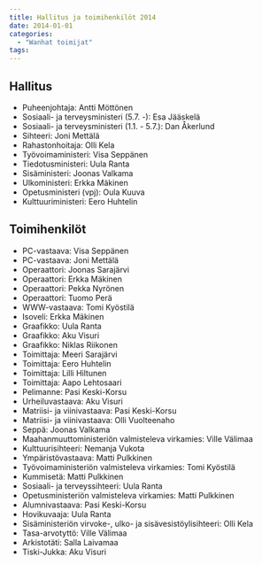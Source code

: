 ```yaml
---
title: Hallitus ja toimihenkilöt 2014
date: 2014-01-01
categories:
  - "Wanhat toimijat"
tags:
---
```



## Hallitus
- Puheenjohtaja: Antti Möttönen
- Sosiaali- ja terveysministeri (5.7. -): Esa Jääskelä
- Sosiaali- ja terveysministeri (1.1. - 5.7.): Dan Åkerlund
- Sihteeri: Joni Mettälä
- Rahastonhoitaja: Olli Kela
- Työvoimaministeri:	Visa Seppänen
- Tiedotusministeri: Uula Ranta
- Sisäministeri: Joonas Valkama
- Ulkoministeri:	Erkka Mäkinen
- Opetusministeri (vpj):	Oula Kuuva
- Kulttuuriministeri: Eero Huhtelin


## Toimihenkilöt
- PC-vastaava: Visa Seppänen
- PC-vastaava: Joni Mettälä
- Operaattori: Joonas Sarajärvi
- Operaattori: Erkka Mäkinen
- Operaattori: Pekka Nyrönen
- Operaattori: Tuomo Perä
- WWW-vastaava: Tomi Kyöstilä
- Isoveli: Erkka Mäkinen
- Graafikko: Uula Ranta
- Graafikko: Aku Visuri
- Graafikko: Niklas Riikonen
- Toimittaja: Meeri Sarajärvi
- Toimittaja: Eero Huhtelin
- Toimittaja: Lilli Hiltunen
- Toimittaja: Aapo Lehtosaari
- Pelimanne: Pasi Keski-Korsu
- Urheiluvastaava: Aku Visuri
- Matriisi- ja viinivastaava: Pasi Keski-Korsu
- Matriisi- ja viinivastaava: Olli Vuolteenaho
- Seppä: Joonas Valkama
- Maahanmuuttoministeriön valmisteleva virkamies: Ville Välimaa
- Kulttuurisihteeri: Nemanja Vukota
- Ympäristövastaava: Matti Pulkkinen
- Työvoimaministeriön valmisteleva virkamies: Tomi Kyöstilä
- Kummisetä: Matti Pulkkinen
- Sosiaali- ja terveyssihteeri: Uula Ranta
- Opetusministeriön valmisteleva virkamies: Matti Pulkkinen
- Alumnivastaava: Pasi Keski-Korsu
- Hovikuvaaja: Uula Ranta
- Sisäministeriön virvoke-, ulko- ja sisävesistöylisihteeri: Olli Kela
- Tasa-arvotyttö: Ville Välimaa
- Arkistotäti: Salla Laivamaa
- Tiski-Jukka: Aku Visuri